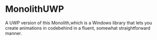# MonolithUWP
A UWP version of this Monolith,which is a Windows library that lets you create animations in codebehind in a fluent, somewhat straightforward manner.
